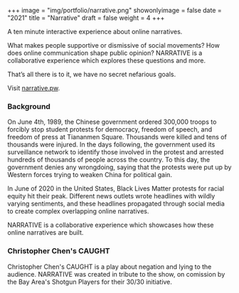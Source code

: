 +++
image = "img/portfolio/narrative.png"
showonlyimage = false
date = "2021"
title = "Narrative"
draft = false
weight = 4
+++

A ten minute interactive experience about online narratives.
<!--more-->

What makes people supportive or dismissive of social movements? How does online communication shape public opinion? NARRATIVE is a collaborative experience which explores these questions and more.

That’s all there is to it, we have no secret nefarious goals.

Visit [narrative.pw](https://narrative.pw/).


### Background
On June 4th, 1989, the Chinese government ordered 300,000 troops to forcibly stop student protests for democracy, freedom of speech, and freedom of press at Tiananmen Square. Thousands were killed and tens of thousands were injured. In the days following, the government used its surveillance network to identify those involved in the protest and arrested hundreds of thousands of people across the country. To this day, the government denies any wrongdoing, saying that the protests were put up by Western forces trying to weaken China for political gain.

In June of 2020 in the United States, Black Lives Matter protests for racial equity hit their peak. Different news outlets wrote headlines with wildly varying sentiments, and these headlines propagated through social media to create complex overlapping online narratives.

NARRATIVE is a collaborative experience which showcases how these online narratives are built.

### Christopher Chen's CAUGHT
Christopher Chen's CAUGHT is a play about negation and lying to the audience. NARRATIVE was created in tribute to the show, on comission by the Bay Area's Shotgun Players for their 30/30 initiative.
